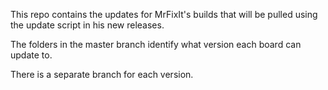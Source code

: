 This repo contains the updates for MrFixIt's builds that will be pulled
using the update script in his new releases.

The folders in the master branch identify what version each board can update to.

There is a separate branch for each version.
